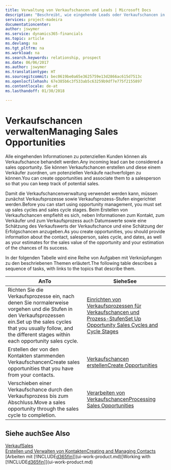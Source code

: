 ```yaml
---
title: Verwaltung von Verkaufschancen und Leads | Microsoft Docs
description: "Beschreibt, wie eingehende Leads oder Verkaufschancen in Finance and Operations, Business edition verwaltet werden und verknüpft sie mit einem Verkäufer, um die potenziellen Verkäufe nachverfolgen zu können."
services: project-madeira
documentationcenter: 
author: jswymer
ms.service: dynamics365-financials
ms.topic: article
ms.devlang: na
ms.tgt_pltfrm: na
ms.workload: na
ms.search.keywords: relationship, prospect
ms.date: 06/06/2017
ms.author: jswymer
ms.translationtype: HT
ms.sourcegitcommit: bec0619be0a65e3625759e13d2866ac615d7513c
ms.openlocfilehash: 67e385b6c3f533ab5c63259b9df7e775f2155897
ms.contentlocale: de-at
ms.lasthandoff: 01/30/2018

---
```

# <a name="managing-sales-opportunities"></a><span data-ttu-id="0c1d9-103">Verkaufschancen verwalten</span><span class="sxs-lookup"><span data-stu-id="0c1d9-103">Managing Sales Opportunities</span></span>
<span data-ttu-id="0c1d9-104">Alle eingehenden Informationen zu potenziellen Kunden können als Verkaufschance behandelt werden.</span><span class="sxs-lookup"><span data-stu-id="0c1d9-104">Any incoming lead can be considered a sales opportunity.</span></span> <span data-ttu-id="0c1d9-105">Sie können Verkaufschancen erstellen und diese einem Verkäufer zuordnen, um potenziellen Verkäufe nachverfolgen zu können.</span><span class="sxs-lookup"><span data-stu-id="0c1d9-105">You can create opportunities and associate them to a salesperson so that you can keep track of potential sales.</span></span>

<span data-ttu-id="0c1d9-106">Damit die Verkaufschancenverwaltung verwendet werden kann, müssen zunächst Verkaufsprozesse sowie Verkaufsprozess-Stufen eingerichtet werden.</span><span class="sxs-lookup"><span data-stu-id="0c1d9-106">Before you can start using opportunity management, you must set up sales cycles and sales cycle stages.</span></span> <span data-ttu-id="0c1d9-107">Beim Erstellen von Verkaufschancen empfiehlt es sich, neben Informationen zum Kontakt, zum Verkäufer und zum Verkaufsprozess auch Datumswerte sowie eine Schätzung des Verkaufswerts der Verkaufschance und eine Schätzung der Erfolgschancen anzugeben.</span><span class="sxs-lookup"><span data-stu-id="0c1d9-107">As you create opportunities, you should provide information about the contact, salesperson, sales cycle, and dates, as well as your estimates for the sales value of the opportunity and your estimation of the chances of its success.</span></span>

<span data-ttu-id="0c1d9-108">In der folgenden Tabelle wird eine Reihe von Aufgaben mit Verknüpfungen zu den beschriebenen Themen erläutert.</span><span class="sxs-lookup"><span data-stu-id="0c1d9-108">The following table describes a sequence of tasks, with links to the topics that describe them.</span></span>

| <span data-ttu-id="0c1d9-109">An</span><span class="sxs-lookup"><span data-stu-id="0c1d9-109">To</span></span> | <span data-ttu-id="0c1d9-110">Siehe</span><span class="sxs-lookup"><span data-stu-id="0c1d9-110">See</span></span> |
| --- | --- |
| <span data-ttu-id="0c1d9-111">Richten Sie die Verkaufsprozesse ein, nach denen Sie normalerweise vorgehen und die Stufen in den Verkaufsprozessen ein.</span><span class="sxs-lookup"><span data-stu-id="0c1d9-111">Set up the sales cycles that you usually follow, and the different stages within each opportunity sales cycle.</span></span> |[<span data-ttu-id="0c1d9-112">Einrichten von Verkaufsprozessen für Verkaufschancen und Prozess-Stufen</span><span class="sxs-lookup"><span data-stu-id="0c1d9-112">Set Up Opportunity Sales Cycles and Cycle Stages</span></span>](marketing-how-setup-opportunity-sales-cycles-stages.md) |
| <span data-ttu-id="0c1d9-113">Erstellen der von den Kontakten stammenden Verkaufschancen</span><span class="sxs-lookup"><span data-stu-id="0c1d9-113">Create sales opportunities that you have from your contacts.</span></span> |[<span data-ttu-id="0c1d9-114">Verkaufschancen erstellen</span><span class="sxs-lookup"><span data-stu-id="0c1d9-114">Create Opportunities</span></span>](marketing-how-create-opportunities.md) |
| <span data-ttu-id="0c1d9-115">Verschieben einer Verkaufschance durch den Verkaufsprozess bis zum Abschluss.</span><span class="sxs-lookup"><span data-stu-id="0c1d9-115">Move a sales opportunity through the sales cycle to completion.</span></span> |[<span data-ttu-id="0c1d9-116">Verarbeiten von Verkaufschancen</span><span class="sxs-lookup"><span data-stu-id="0c1d9-116">Processing Sales Opportunities</span></span>](marketing-processing-sales-opportunities.md) |

## <a name="see-also"></a><span data-ttu-id="0c1d9-117">Siehe auch</span><span class="sxs-lookup"><span data-stu-id="0c1d9-117">See Also</span></span>
[<span data-ttu-id="0c1d9-118">Verkauf</span><span class="sxs-lookup"><span data-stu-id="0c1d9-118">Sales</span></span>](sales-manage-sales.md)  
[<span data-ttu-id="0c1d9-119">Erstellen und Verwalten von Kontakten</span><span class="sxs-lookup"><span data-stu-id="0c1d9-119">Creating and Managing Contacts</span></span>](marketing-contacts.md)  
<span data-ttu-id="0c1d9-120">[Arbeiten mit [!INCLUDE[d365fin](includes/d365fin_md.md)]](ui-work-product.md)</span><span class="sxs-lookup"><span data-stu-id="0c1d9-120">[Working with [!INCLUDE[d365fin](includes/d365fin_md.md)]](ui-work-product.md)</span></span>

